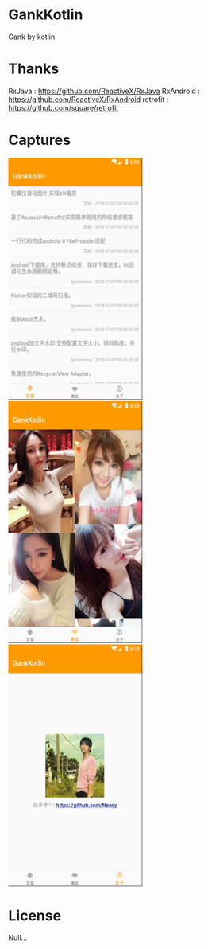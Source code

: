 # GankKotlin
Gank by kotlin


# Thanks

RxJava        : https://github.com/ReactiveX/RxJava
RxAndroid     : https://github.com/ReactiveX/RxAndroid
retrofit      : https://github.com/square/retrofit

# Captures
<img src="./images/1.jpeg" width="270" height="486"> <img src="./images/2.jpeg" width="270" height="486"> <img src="./images/3.jpeg" width="270" height="486">

# License
Null...